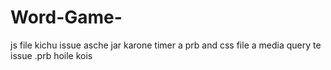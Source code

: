 # Word-Game-
js file kichu issue asche jar karone timer a prb and css file a media query te issue .prb hoile kois
